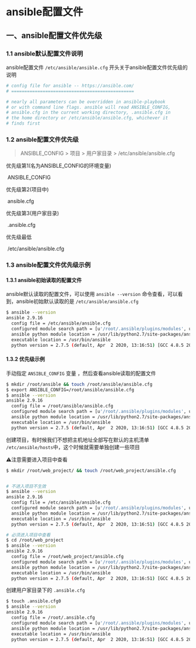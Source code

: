 # ansible配置文件

## 一、ansible配置文件优先级

### 1.1 ansible默认配置文件说明

ansible配置文件 `/etc/ansible/ansible.cfg` 开头关于ansible配置文件优先级的说明

```yaml
# config file for ansible -- https://ansible.com/
# ===============================================

# nearly all parameters can be overridden in ansible-playbook
# or with command line flags. ansible will read ANSIBLE_CONFIG,
# ansible.cfg in the current working directory, .ansible.cfg in
# the home directory or /etc/ansible/ansible.cfg, whichever it
# finds first
```



### 1.2 ansible配置文件优先级

> ANSIBLE_CONFIG > 项目 > 用户家目录 >  /etc/ansible/ansible.cfg

优先级第1(名为ANSIBLE_CONFIG的环境变量)

​	ANSIBLE_CONFIG

优先级第2(项目中)

​	ansible.cfg

优先级第3(用户家目录)

​	.ansible.cfg

优先级最低

​	/etc/ansible/ansible.cfg



### 1.3 ansible配置文件优先级示例

#### 1.3.1 ansible初始读取的配置文件

ansible默认读取的配置文件，可以使用 `ansible --version` 命令查看，可以看到，ansible初始默认读取的是 `/etc/ansible/ansible.cfg`

```sh
$ ansible --version
ansible 2.9.16
  config file = /etc/ansible/ansible.cfg
  configured module search path = [u'/root/.ansible/plugins/modules', u'/usr/share/ansible/plugins/modules']
  ansible python module location = /usr/lib/python2.7/site-packages/ansible
  executable location = /usr/bin/ansible
  python version = 2.7.5 (default, Apr  2 2020, 13:16:51) [GCC 4.8.5 20150623 (Red Hat 4.8.5-39)]
```



#### 1.3.2 优先级示例

手动指定 `ANSIBLE_CONFIG` 变量 ，然后查看ansible读取的配置文件

```sh
$ mkdir /root/ansible && touch /root/ansible/ansible.cfg
$ export ANSIBLE_CONFIG=/root/ansible/ansible.cfg
$ ansible --version
ansible 2.9.16
  config file = /root/ansible/ansible.cfg
  configured module search path = [u'/root/.ansible/plugins/modules', u'/usr/share/ansible/plugins/modules']
  ansible python module location = /usr/lib/python2.7/site-packages/ansible
  executable location = /usr/bin/ansible
  python version = 2.7.5 (default, Apr  2 2020, 13:16:51) [GCC 4.8.5 20150623 (Red Hat 4.8.5-39)]
```



创建项目，有时候我们不想把主机地址全部写在默认的主机清单 `/etc/ansible/hosts`中，这个时候就需要单独创建一些项目

⚠️注意需要进入项目中查看

```sh
$ mkdir /root/web_project/ && touch /root/web_project/ansible.cfg


# 不进入项目不生效
$ ansible --version
ansible 2.9.16
  config file = /etc/ansible/ansible.cfg
  configured module search path = [u'/root/.ansible/plugins/modules', u'/usr/share/ansible/plugins/modules']
  ansible python module location = /usr/lib/python2.7/site-packages/ansible
  executable location = /usr/bin/ansible
  python version = 2.7.5 (default, Apr  2 2020, 13:16:51) [GCC 4.8.5 20150623 (Red Hat 4.8.5-39)]

# 必须进入项目中查看
$ cd /root/web_project
$ ansible --version
ansible 2.9.16
  config file = /root/web_project/ansible.cfg
  configured module search path = [u'/root/.ansible/plugins/modules', u'/usr/share/ansible/plugins/modules']
  ansible python module location = /usr/lib/python2.7/site-packages/ansible
  executable location = /usr/bin/ansible
  python version = 2.7.5 (default, Apr  2 2020, 13:16:51) [GCC 4.8.5 20150623 (Red Hat 4.8.5-39)]
```



创建用户家目录下的 `.ansible.cfg`

```sh
$ touch .ansible.cfg0
$ ansible --version
ansible 2.9.16
  config file = /root/.ansible.cfg
  configured module search path = [u'/root/.ansible/plugins/modules', u'/usr/share/ansible/plugins/modules']
  ansible python module location = /usr/lib/python2.7/site-packages/ansible
  executable location = /usr/bin/ansible
  python version = 2.7.5 (default, Apr  2 2020, 13:16:51) [GCC 4.8.5 20150623 (Red Hat 4.8.5-39)]
```



